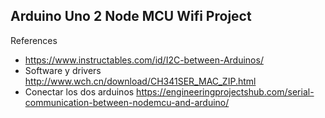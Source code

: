## Arduino Uno 2 Node MCU Wifi Project

References 

- https://www.instructables.com/id/I2C-between-Arduinos/
- Software y drivers http://www.wch.cn/download/CH341SER_MAC_ZIP.html
- Conectar los dos arduinos https://engineeringprojectshub.com/serial-communication-between-nodemcu-and-arduino/